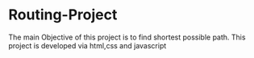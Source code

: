 # Routing-Project

The main Objective of this project is to find shortest possible path.
This project is developed via html,css and javascript
